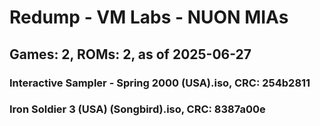 # Redump - VM Labs - NUON MIAs
## Games: 2, ROMs: 2, as of 2025-06-27

### Interactive Sampler - Spring 2000 (USA).iso, CRC: 254b2811
### Iron Soldier 3 (USA) (Songbird).iso, CRC: 8387a00e
